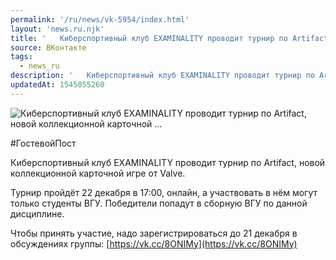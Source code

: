 ```yaml
---
permalink: '/ru/news/vk-5954/index.html'
layout: 'news.ru.njk'
title: '   Киберспортивный клуб EXAMINALITY проводит турнир по Artifact, новой коллекционной карточной …'
source: ВКонтакте
tags:
  - news_ru
description: '   Киберспортивный клуб EXAMINALITY проводит турнир по Artifact, новой коллекционной карточной …'
updatedAt: 1545055260
---
```

![   Киберспортивный клуб EXAMINALITY проводит турнир по Artifact, новой коллекционной карточной …](https://sun9-17.userapi.com/impf/c846524/v846524939/157315/QTLOWqkavL8.jpg?size=1280x720&quality=96&sign=c61ce86f5f85533b20e43bf44cfade33&c_uniq_tag=aPKJS_mdFQY-MI5RMRI2l_BtqbmXlxK3nHKgKTgCw1A&type=album)

#ГостевойПост

Киберспортивный клуб EXAMINALITY проводит турнир по Artifact, новой коллекционной карточной игре от Valve.

Турнир пройдёт 22 декабря в 17:00, онлайн, а участвовать в нём могут только студенты ВГУ. Победители попадут в сборную ВГУ по данной дисциплине.

Чтобы принять участие, надо зарегистрироваться до 21 декабря в обсуждениях группы: [https://vk.cc/8ONIMy](https://vk.cc/8ONIMy)
